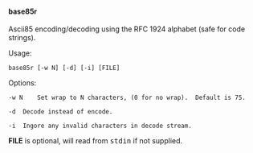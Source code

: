 
#### base85r

Ascii85 encoding/decoding using the RFC 1924 alphabet (safe for code strings).

Usage:

	base85r [-w N] [-d] [-i] [FILE]

Options:

	-w N	Set wrap to N characters, (0 for no wrap).  Default is 75.

	-d	Decode instead of encode.

	-i	Ingore any invalid characters in decode stream.

**FILE** is optional, will read from <tt>stdin</tt> if not supplied.

